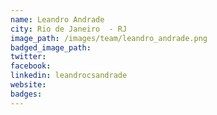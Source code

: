 ```yaml
---
name: Leandro Andrade
city: Rio de Janeiro  - RJ
image_path: /images/team/leandro_andrade.png
badged_image_path:
twitter:
facebook:
linkedin: leandrocsandrade
website:
badges:
---
```

